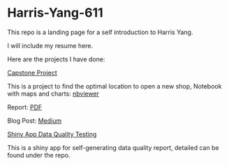 # Harris-Yang-611

This repo is a landing page for a self introduction to Harris Yang.

I will include my resume here.

Here are the projects I have done:

[Capstone Project](https://github.com/harrisyang611/Capstone_project)

This is a project to find the optimal location to open a new shop,
Notebook with maps and charts: [nbviewer](https://nbviewer.jupyter.org/github/harrisyang611/Coursera_Capstone/blob/master/Capstone_Project_Battle_of_Neighbour_Final_Peoject.ipynb)

Report: [PDF](https://github.com/harrisyang611/Coursera_Capstone/blob/master/Report.pdf)

Blog Post: [Medium](https://medium.com/@hadesyang14/where-to-open-a-new-barbershop-in-toronto-137f5b3b573b)



[Shiny App Data Quality Testing](https://github.com/harrisyang611/Shiny-App-Data-Quality-Test)

This is a shiny app for self-generating data quality report, detailed can be found under the repo.
